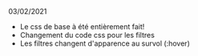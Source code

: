 03/02/2021
- Le css de base à été entièrement fait!
- Changement du code css pour les filtres
- Les filtres changent d'apparence au survol (:hover)
 
